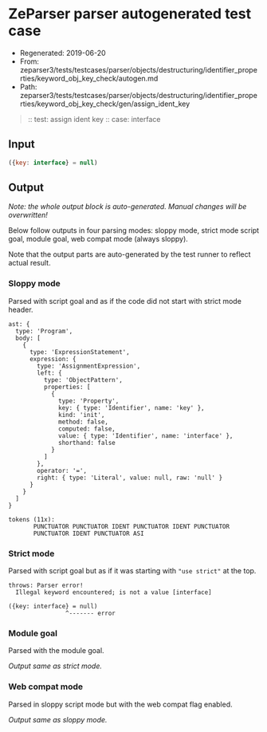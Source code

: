 # ZeParser parser autogenerated test case

- Regenerated: 2019-06-20
- From: zeparser3/tests/testcases/parser/objects/destructuring/identifier_properties/keyword_obj_key_check/autogen.md
- Path: zeparser3/tests/testcases/parser/objects/destructuring/identifier_properties/keyword_obj_key_check/gen/assign_ident_key

> :: test: assign ident key
> :: case: interface

## Input


`````js
({key: interface} = null)
`````

## Output

_Note: the whole output block is auto-generated. Manual changes will be overwritten!_

Below follow outputs in four parsing modes: sloppy mode, strict mode script goal, module goal, web compat mode (always sloppy).

Note that the output parts are auto-generated by the test runner to reflect actual result.

### Sloppy mode

Parsed with script goal and as if the code did not start with strict mode header.

`````
ast: {
  type: 'Program',
  body: [
    {
      type: 'ExpressionStatement',
      expression: {
        type: 'AssignmentExpression',
        left: {
          type: 'ObjectPattern',
          properties: [
            {
              type: 'Property',
              key: { type: 'Identifier', name: 'key' },
              kind: 'init',
              method: false,
              computed: false,
              value: { type: 'Identifier', name: 'interface' },
              shorthand: false
            }
          ]
        },
        operator: '=',
        right: { type: 'Literal', value: null, raw: 'null' }
      }
    }
  ]
}

tokens (11x):
       PUNCTUATOR PUNCTUATOR IDENT PUNCTUATOR IDENT PUNCTUATOR
       PUNCTUATOR IDENT PUNCTUATOR ASI
`````

### Strict mode

Parsed with script goal but as if it was starting with `"use strict"` at the top.

`````
throws: Parser error!
  Illegal keyword encountered; is not a value [interface]

({key: interface} = null)
                ^------- error
`````


### Module goal

Parsed with the module goal.

_Output same as strict mode._

### Web compat mode

Parsed in sloppy script mode but with the web compat flag enabled.

_Output same as sloppy mode._
